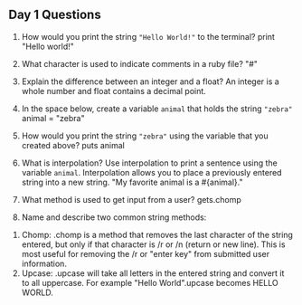 ## Day 1 Questions

1. How would you print the string `"Hello World!"` to the terminal?
print "Hello world!"

1. What character is used to indicate comments in a ruby file?
"#"
1. Explain the difference between an integer and a float?
An integer is a whole number and float contains a decimal point.

1. In the space below, create a variable `animal` that holds the string `"zebra"`
animal = "zebra"

1. How would you print the string `"zebra"` using the variable that you created above?
puts animal

1. What is interpolation? Use interpolation to print a sentence using the variable `animal`.
Interpolation allows you to place a previously entered string into a new string.
"My favorite animal is a #{animal}."

1. What method is used to get input from a user?
gets.chomp

1. Name and describe two common string methods:
1) Chomp: .chomp is a method that removes the last character of the string entered, but only if that character is /r or /n (return or new line). This is most useful for removing the /r or "enter key" from submitted user information.
2) Upcase: .upcase will take all letters in the entered string and convert it to all uppercase. For example "Hello World".upcase becomes HELLO WORLD.
